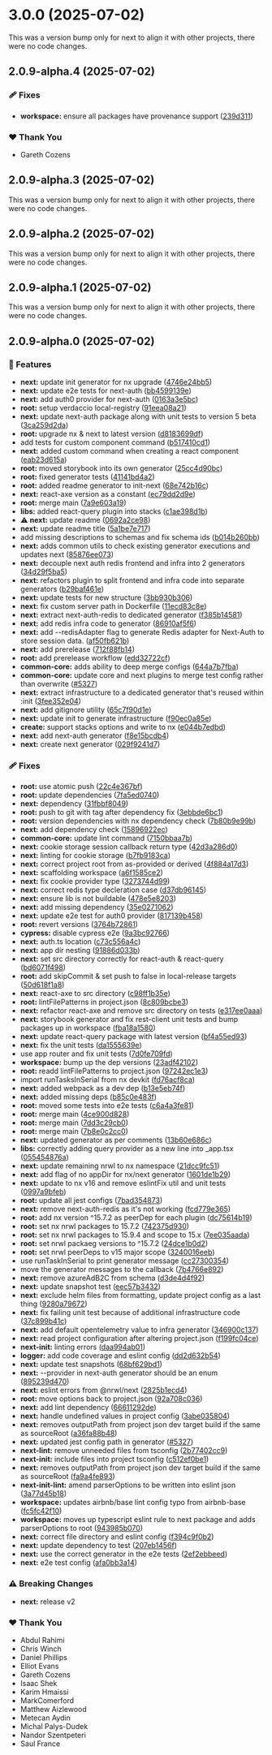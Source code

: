 # 3.0.0 (2025-07-02)

This was a version bump only for next to align it with other projects, there were no code changes.

## 2.0.9-alpha.4 (2025-07-02)

### 🩹 Fixes

- **workspace:** ensure all packages have provenance support ([239d311](https://github.com/Ensono/stacks-nx-plugins/commit/239d311))

### ❤️ Thank You

- Gareth Cozens

## 2.0.9-alpha.3 (2025-07-02)

This was a version bump only for next to align it with other projects, there were no code changes.

## 2.0.9-alpha.2 (2025-07-02)

This was a version bump only for next to align it with other projects, there were no code changes.

## 2.0.9-alpha.1 (2025-07-02)

This was a version bump only for next to align it with other projects, there were no code changes.

## 2.0.9-alpha.0 (2025-07-02)

### 🚀 Features

- **next:** update init generator for nx upgrade ([4746e24bb5](https://github.com/Ensono/stacks-nx-plugins/commit/4746e24bb5))
- **next:** update e2e tests for next-auth ([bb4599139e](https://github.com/Ensono/stacks-nx-plugins/commit/bb4599139e))
- **next:** add auth0 provider for next-auth ([0163a3e5bc](https://github.com/Ensono/stacks-nx-plugins/commit/0163a3e5bc))
- **root:** setup verdaccio local-registry ([91eea08a21](https://github.com/Ensono/stacks-nx-plugins/commit/91eea08a21))
- **next:** update next-auth package along with unit tests to version 5 beta ([3ca259d2da](https://github.com/Ensono/stacks-nx-plugins/commit/3ca259d2da))
- **root:** upgrade nx & next to latest version ([d8183699df](https://github.com/Ensono/stacks-nx-plugins/commit/d8183699df))
- add tests for custom component command ([b517410cd1](https://github.com/Ensono/stacks-nx-plugins/commit/b517410cd1))
- **next:** added custom command when creating a react component ([eab23d615a](https://github.com/Ensono/stacks-nx-plugins/commit/eab23d615a))
- **root:** moved storybook into its own generator ([25cc4d90bc](https://github.com/Ensono/stacks-nx-plugins/commit/25cc4d90bc))
- **root:** fixed generator tests ([41141bd4a2](https://github.com/Ensono/stacks-nx-plugins/commit/41141bd4a2))
- **root:** added readme generator to init-next ([68e742b16c](https://github.com/Ensono/stacks-nx-plugins/commit/68e742b16c))
- **next:** react-axe version as a constant ([ec79dd2d9e](https://github.com/Ensono/stacks-nx-plugins/commit/ec79dd2d9e))
- **root:** merge main ([7a9e603a19](https://github.com/Ensono/stacks-nx-plugins/commit/7a9e603a19))
- **libs:** added react-query plugin into stacks ([c1ae398d1b](https://github.com/Ensono/stacks-nx-plugins/commit/c1ae398d1b))
- ⚠️  **next:** update readme ([0692a2ce98](https://github.com/Ensono/stacks-nx-plugins/commit/0692a2ce98))
- **next:** update readme title ([5a1be7e717](https://github.com/Ensono/stacks-nx-plugins/commit/5a1be7e717))
- add missing descriptions to schemas and fix schema ids ([b014b260bb](https://github.com/Ensono/stacks-nx-plugins/commit/b014b260bb))
- **next:** adds common utils to check existing generator executions and updates next ([85876ee073](https://github.com/Ensono/stacks-nx-plugins/commit/85876ee073))
- **next:** decouple next auth redis frontend and infra into 2 generators ([34d29f5ba5](https://github.com/Ensono/stacks-nx-plugins/commit/34d29f5ba5))
- **next:** refactors plugin to split frontend and infra code into separate generators ([b29baf461e](https://github.com/Ensono/stacks-nx-plugins/commit/b29baf461e))
- **next:** update tests for new structure ([3bb930b306](https://github.com/Ensono/stacks-nx-plugins/commit/3bb930b306))
- **next:** fix custom server path in Dockerfile ([11ecd83c8e](https://github.com/Ensono/stacks-nx-plugins/commit/11ecd83c8e))
- **next:** extract next-auth-redis to dedicated generator ([f385b14581](https://github.com/Ensono/stacks-nx-plugins/commit/f385b14581))
- **next:** add redis infra code to generator ([86910af5f6](https://github.com/Ensono/stacks-nx-plugins/commit/86910af5f6))
- **next:** add --redisAdapter flag to generate Redis adapter for Next-Auth to store session data. ([af50fb621b](https://github.com/Ensono/stacks-nx-plugins/commit/af50fb621b))
- **next:** add prerelease ([712f88fb14](https://github.com/Ensono/stacks-nx-plugins/commit/712f88fb14))
- **root:** add prerelease workflow ([edd32722cf](https://github.com/Ensono/stacks-nx-plugins/commit/edd32722cf))
- **common-core:** adds ability to deep merge configs ([644a7b7fba](https://github.com/Ensono/stacks-nx-plugins/commit/644a7b7fba))
- **common-core:** update core and next plugins to merge test config rather than overwrite ([#5327](https://github.com/Ensono/stacks-nx-plugins/issues/5327))
- **next:** extract infrastructure to a dedicated generator that's reused within :init ([3fee352e04](https://github.com/Ensono/stacks-nx-plugins/commit/3fee352e04))
- **next:** add gitignore utility ([65c7f90d1e](https://github.com/Ensono/stacks-nx-plugins/commit/65c7f90d1e))
- **next:** update init to generate infrastructure ([f90ec0a85e](https://github.com/Ensono/stacks-nx-plugins/commit/f90ec0a85e))
- **create:** support stacks options and write to nx ([e044b7edbd](https://github.com/Ensono/stacks-nx-plugins/commit/e044b7edbd))
- **next:** add next-auth generator ([f8e15bcdb4](https://github.com/Ensono/stacks-nx-plugins/commit/f8e15bcdb4))
- **next:** create next generator ([029f9241d7](https://github.com/Ensono/stacks-nx-plugins/commit/029f9241d7))

### 🩹 Fixes

- **root:** use atomic push ([22c4e367bf](https://github.com/Ensono/stacks-nx-plugins/commit/22c4e367bf))
- **root:** update dependencies ([7fa5ed0740](https://github.com/Ensono/stacks-nx-plugins/commit/7fa5ed0740))
- **next:** dependency ([31fbbf8049](https://github.com/Ensono/stacks-nx-plugins/commit/31fbbf8049))
- **root:** push to git with tag after dependency fix ([3ebbde6bc1](https://github.com/Ensono/stacks-nx-plugins/commit/3ebbde6bc1))
- **root:** version dependencies with nx dependency check ([7b80b9e99b](https://github.com/Ensono/stacks-nx-plugins/commit/7b80b9e99b))
- **next:** add dependency check ([15896922ec](https://github.com/Ensono/stacks-nx-plugins/commit/15896922ec))
- **common-core:** update lint command ([7150bbaa7b](https://github.com/Ensono/stacks-nx-plugins/commit/7150bbaa7b))
- **next:** cookie storage session callback return type ([42d3a286d0](https://github.com/Ensono/stacks-nx-plugins/commit/42d3a286d0))
- **next:** linting for cookie storage ([b7fb9183ca](https://github.com/Ensono/stacks-nx-plugins/commit/b7fb9183ca))
- **next:** correct project root from as-provided or derived ([4f884a17d3](https://github.com/Ensono/stacks-nx-plugins/commit/4f884a17d3))
- **next:** scaffolding workspace ([a6f1585ce2](https://github.com/Ensono/stacks-nx-plugins/commit/a6f1585ce2))
- **next:** fix cookie provider type ([3273744d99](https://github.com/Ensono/stacks-nx-plugins/commit/3273744d99))
- **next:** correct redis type decleration case ([d37db96145](https://github.com/Ensono/stacks-nx-plugins/commit/d37db96145))
- **next:** ensure lib is not buildable ([478e5e8203](https://github.com/Ensono/stacks-nx-plugins/commit/478e5e8203))
- **next:** add missing dependency ([35e0271062](https://github.com/Ensono/stacks-nx-plugins/commit/35e0271062))
- **next:** update e2e test for auth0 provider ([817139b458](https://github.com/Ensono/stacks-nx-plugins/commit/817139b458))
- **root:** revert versions ([3764b72861](https://github.com/Ensono/stacks-nx-plugins/commit/3764b72861))
- **cypress:** disable cypress e2e ([9a3bc92766](https://github.com/Ensono/stacks-nx-plugins/commit/9a3bc92766))
- **next:** auth.ts location ([c73c556a4c](https://github.com/Ensono/stacks-nx-plugins/commit/c73c556a4c))
- **next:** app dir nesting ([91886d033b](https://github.com/Ensono/stacks-nx-plugins/commit/91886d033b))
- **next:** set src directory correctly for react-auth & react-query ([bd6071f498](https://github.com/Ensono/stacks-nx-plugins/commit/bd6071f498))
- **root:** add skipCommit & set push to false in local-release targets ([50d618f1a8](https://github.com/Ensono/stacks-nx-plugins/commit/50d618f1a8))
- **next:** react-axe to src directory ([c98ff1b35e](https://github.com/Ensono/stacks-nx-plugins/commit/c98ff1b35e))
- **root:** lintFilePatterns in project.json ([8c809bcbe3](https://github.com/Ensono/stacks-nx-plugins/commit/8c809bcbe3))
- **next:** refactor react-axe and remove src directory on tests ([e317ee0aaa](https://github.com/Ensono/stacks-nx-plugins/commit/e317ee0aaa))
- **next:** storybook generator and fix rest-client unit tests and bump packages up in workspace ([fba18a1580](https://github.com/Ensono/stacks-nx-plugins/commit/fba18a1580))
- **next:** update react-query package with latest version ([bf4a55ed93](https://github.com/Ensono/stacks-nx-plugins/commit/bf4a55ed93))
- **next:** fix the unit tests ([da1555639e](https://github.com/Ensono/stacks-nx-plugins/commit/da1555639e))
- use app router and fix unit tests ([7d0fe709fd](https://github.com/Ensono/stacks-nx-plugins/commit/7d0fe709fd))
- **workspace:** bump up the dep versions ([23adf42102](https://github.com/Ensono/stacks-nx-plugins/commit/23adf42102))
- **root:** readd lintFilePatterns to project.json ([97242ec1e3](https://github.com/Ensono/stacks-nx-plugins/commit/97242ec1e3))
- import runTasksInSerial from nx devkit ([fd76acf8ca](https://github.com/Ensono/stacks-nx-plugins/commit/fd76acf8ca))
- **next:** added webpack as a dev dep ([b13e5eb74f](https://github.com/Ensono/stacks-nx-plugins/commit/b13e5eb74f))
- **next:** added missing deps ([b85c0e483f](https://github.com/Ensono/stacks-nx-plugins/commit/b85c0e483f))
- **root:** moved some tests into e2e tests ([c6a4a3fe81](https://github.com/Ensono/stacks-nx-plugins/commit/c6a4a3fe81))
- **root:** merge main ([4ce900d828](https://github.com/Ensono/stacks-nx-plugins/commit/4ce900d828))
- **root:** merge main ([7dd3c29cb0](https://github.com/Ensono/stacks-nx-plugins/commit/7dd3c29cb0))
- **root:** merge main ([7b8e0c2cc0](https://github.com/Ensono/stacks-nx-plugins/commit/7b8e0c2cc0))
- **next:** updated generator as per comments ([13b60e686c](https://github.com/Ensono/stacks-nx-plugins/commit/13b60e686c))
- **libs:** correctly adding query provider as a new line into _app.tsx ([055454876a](https://github.com/Ensono/stacks-nx-plugins/commit/055454876a))
- **next:** update remaining nrwl to nx namespace ([21dcc9fc51](https://github.com/Ensono/stacks-nx-plugins/commit/21dcc9fc51))
- **next:** add flag of no appDir for nx/next generator ([1601de1b29](https://github.com/Ensono/stacks-nx-plugins/commit/1601de1b29))
- **next:** update to nx v16 and remove eslintFix util and unit tests ([0997a9bfeb](https://github.com/Ensono/stacks-nx-plugins/commit/0997a9bfeb))
- **root:** update all jest configs ([7bad354873](https://github.com/Ensono/stacks-nx-plugins/commit/7bad354873))
- **next:** remove next-auth-redis as it's not working ([fcd779e365](https://github.com/Ensono/stacks-nx-plugins/commit/fcd779e365))
- **root:** add nx version ^15.7.2 as peerDep for each plugin ([dc75614b19](https://github.com/Ensono/stacks-nx-plugins/commit/dc75614b19))
- **root:** set nx nrwl packages to 15.7.2 ([742375d930](https://github.com/Ensono/stacks-nx-plugins/commit/742375d930))
- **root:** set nx nrwl packages to 15.9.4 and scope to 15.x ([7ee035aada](https://github.com/Ensono/stacks-nx-plugins/commit/7ee035aada))
- **root:** set nrwl packaeg versions to ^15.7.2 ([24dce1b0d2](https://github.com/Ensono/stacks-nx-plugins/commit/24dce1b0d2))
- **root:** set nrwl peerDeps to v15 major scope ([3240016eeb](https://github.com/Ensono/stacks-nx-plugins/commit/3240016eeb))
- use runTaskInSerial to print generator message ([cc27300354](https://github.com/Ensono/stacks-nx-plugins/commit/cc27300354))
- move the generator messages to the callback ([7b4766e892](https://github.com/Ensono/stacks-nx-plugins/commit/7b4766e892))
- **next:** remove azureAdB2C from schema ([d3de4d4f92](https://github.com/Ensono/stacks-nx-plugins/commit/d3de4d4f92))
- **next:** update snapshot test ([eec57b3432](https://github.com/Ensono/stacks-nx-plugins/commit/eec57b3432))
- **next:** exclude helm files from formatting, update project config as a last thing ([9280a79672](https://github.com/Ensono/stacks-nx-plugins/commit/9280a79672))
- **next:** fix failing unit test because of additional infrastructure code ([37c899b41c](https://github.com/Ensono/stacks-nx-plugins/commit/37c899b41c))
- **next:** add default opentelemetry value to infra generator ([346900c137](https://github.com/Ensono/stacks-nx-plugins/commit/346900c137))
- **next:** read project configuration after altering project.json ([f199fc04ce](https://github.com/Ensono/stacks-nx-plugins/commit/f199fc04ce))
- **next-init:** linting errors ([daa994ab01](https://github.com/Ensono/stacks-nx-plugins/commit/daa994ab01))
- **logger:** add code coverage and eslint config ([dd2d632b54](https://github.com/Ensono/stacks-nx-plugins/commit/dd2d632b54))
- **next:** update test snapshots ([68bf629bd1](https://github.com/Ensono/stacks-nx-plugins/commit/68bf629bd1))
- **next:** --provider in next-auth generator should be an enum ([895239d470](https://github.com/Ensono/stacks-nx-plugins/commit/895239d470))
- **next:** eslint errors from @nrwl/next ([2825b1ecd4](https://github.com/Ensono/stacks-nx-plugins/commit/2825b1ecd4))
- **root:** move options back to project.json ([92a708c036](https://github.com/Ensono/stacks-nx-plugins/commit/92a708c036))
- **next:** add lint dependency ([66611292de](https://github.com/Ensono/stacks-nx-plugins/commit/66611292de))
- **next:** handle undefined values in project config ([3abe035804](https://github.com/Ensono/stacks-nx-plugins/commit/3abe035804))
- **next:** removes outputPath from project json dev target build if the same as sourceRoot ([a36fa88b48](https://github.com/Ensono/stacks-nx-plugins/commit/a36fa88b48))
- **next:** updated jest config path in generator ([#5327](https://github.com/Ensono/stacks-nx-plugins/issues/5327))
- **next-lint:** remove unneeded files from tsconfig ([2b77402cc9](https://github.com/Ensono/stacks-nx-plugins/commit/2b77402cc9))
- **next-init:** include files into project tsconfig ([c512ef0be1](https://github.com/Ensono/stacks-nx-plugins/commit/c512ef0be1))
- **next:** removes outputPath from project json dev target build if the same as sourceRoot ([fa9a4fe893](https://github.com/Ensono/stacks-nx-plugins/commit/fa9a4fe893))
- **next-init-lint:** amend parserOptions to be written into eslint json ([3a77d45b18](https://github.com/Ensono/stacks-nx-plugins/commit/3a77d45b18))
- **workspace:** updates airbnb/base lint config typo from airbnb-base ([fc5fc42f10](https://github.com/Ensono/stacks-nx-plugins/commit/fc5fc42f10))
- **workspace:** moves up typescript eslint rule to next package and adds parserOptions to root ([943985b070](https://github.com/Ensono/stacks-nx-plugins/commit/943985b070))
- **next:** correct file directory and eslint config ([f394c9f0b2](https://github.com/Ensono/stacks-nx-plugins/commit/f394c9f0b2))
- **next:** update dependency to test ([207eb1456f](https://github.com/Ensono/stacks-nx-plugins/commit/207eb1456f))
- **next:** use the correct generator in the e2e tests ([2ef2ebbeed](https://github.com/Ensono/stacks-nx-plugins/commit/2ef2ebbeed))
- **next:** e2e test config ([afa0bb3a14](https://github.com/Ensono/stacks-nx-plugins/commit/afa0bb3a14))

### ⚠️  Breaking Changes

- **next:** release v2

### ❤️ Thank You

- Abdul Rahimi
- Chris Winch
- Daniel Phillips
- Elliot Evans
- Gareth Cozens
- Isaac Shek
- Karim Hmaissi
- MarkComerford
- Matthew Aizlewood
- Metecan Aydin
- Michal Palys-Dudek
- Nandor Szentpeteri
- Saul France